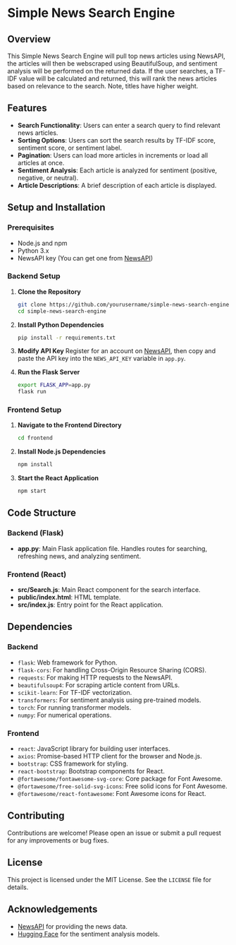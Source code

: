 # Simple News Search Engine

## Overview

This Simple News Search Engine will pull top news articles using NewsAPI, the articles will then be webscraped using BeautifulSoup, and sentiment analysis will be performed on the returned data. If the user searches, a TF-IDF value will be calculated and returned, this will rank the news articles based on relevance to the search. Note, titles have higher weight.

## Features

- **Search Functionality**: Users can enter a search query to find relevant news articles.
- **Sorting Options**: Users can sort the search results by TF-IDF score, sentiment score, or sentiment label.
- **Pagination**: Users can load more articles in increments or load all articles at once.
- **Sentiment Analysis**: Each article is analyzed for sentiment (positive, negative, or neutral).
- **Article Descriptions**: A brief description of each article is displayed.

## Setup and Installation

### Prerequisites

- Node.js and npm
- Python 3.x
- NewsAPI key (You can get one from [NewsAPI](https://newsapi.org/))

### Backend Setup

1. **Clone the Repository**

   ```sh
   git clone https://github.com/yourusername/simple-news-search-engine.git
   cd simple-news-search-engine
   ```

2. **Install Python Dependencies**

   ```sh
   pip install -r requirements.txt
   ```

3. **Modify API Key**
   Register for an account on [NewsAPI](https://newsapi.org/), then copy and paste the API key into the `NEWS_API_KEY` variable in `app.py`.

4. **Run the Flask Server**
   ```sh
   export FLASK_APP=app.py
   flask run
   ```

### Frontend Setup

1. **Navigate to the Frontend Directory**

   ```sh
   cd frontend
   ```

2. **Install Node.js Dependencies**

   ```sh
   npm install
   ```

3. **Start the React Application**
   ```sh
   npm start
   ```

## Code Structure

### Backend (Flask)

- **app.py**: Main Flask application file. Handles routes for searching, refreshing news, and analyzing sentiment.

### Frontend (React)

- **src/Search.js**: Main React component for the search interface.
- **public/index.html**: HTML template.
- **src/index.js**: Entry point for the React application.

## Dependencies

### Backend

- `flask`: Web framework for Python.
- `flask-cors`: For handling Cross-Origin Resource Sharing (CORS).
- `requests`: For making HTTP requests to the NewsAPI.
- `beautifulsoup4`: For scraping article content from URLs.
- `scikit-learn`: For TF-IDF vectorization.
- `transformers`: For sentiment analysis using pre-trained models.
- `torch`: For running transformer models.
- `numpy`: For numerical operations.

### Frontend

- `react`: JavaScript library for building user interfaces.
- `axios`: Promise-based HTTP client for the browser and Node.js.
- `bootstrap`: CSS framework for styling.
- `react-bootstrap`: Bootstrap components for React.
- `@fortawesome/fontawesome-svg-core`: Core package for Font Awesome.
- `@fortawesome/free-solid-svg-icons`: Free solid icons for Font Awesome.
- `@fortawesome/react-fontawesome`: Font Awesome icons for React.

## Contributing

Contributions are welcome! Please open an issue or submit a pull request for any improvements or bug fixes.

## License

This project is licensed under the MIT License. See the `LICENSE` file for details.

## Acknowledgements

- [NewsAPI](https://newsapi.org/) for providing the news data.
- [Hugging Face](https://huggingface.co/) for the sentiment analysis models.
